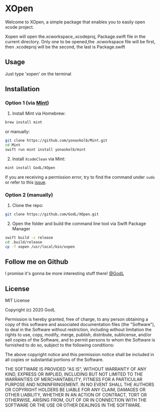 # XOpen

Welcome to XOpen, a simple package that enables you to easily open xcode project.

Xopen will open the.xcworkspace,.xcodeproj, Package.swift file in the current directory. Only one to be opened,the .xcworkspace file will be first, then .xcodeproj will be the second, the last is Package.swift

## Usage

Just type 'xopen' on the terminal

## Installation
### Option 1 (via [Mint](https://github.com/yonaskolb/Mint))
1. Install Mint via Homebrew:
```sh
brew install mint
```
or manually:
```sh
git clone https://github.com/yonaskolb/Mint.git
cd Mint
swift run mint install yonaskolb/mint
```
2. Install `XcodeClean` via Mint:
```sh
mint install GodL/XOpen
```
If you are receiving a permission error, try to find the command under `sudo` or refer to this [issue](https://github.com/yonaskolb/Mint/issues/188).

### Option 2 (manually)
1. Clone the repo:
```sh
git clone https://github.com/GodL/XOpen.git
```
2. Open the folder and build the command line tool via Swift Package Manager
```sh
swift build -c release
cd .build/release
cp -f xopen /usr/local/bin/xopen
```
## Follow me on Github
I promise it's gonna be more interesting stuff there! [@GodL](https://github.com/GodL)

## License
MIT License

Copyright (c) 2020 GodL

Permission is hereby granted, free of charge, to any person obtaining a copy
of this software and associated documentation files (the "Software"), to deal
in the Software without restriction, including without limitation the rights
to use, copy, modify, merge, publish, distribute, sublicense, and/or sell
copies of the Software, and to permit persons to whom the Software is
furnished to do so, subject to the following conditions:

The above copyright notice and this permission notice shall be included in all
copies or substantial portions of the Software.

THE SOFTWARE IS PROVIDED "AS IS", WITHOUT WARRANTY OF ANY KIND, EXPRESS OR
IMPLIED, INCLUDING BUT NOT LIMITED TO THE WARRANTIES OF MERCHANTABILITY,
FITNESS FOR A PARTICULAR PURPOSE AND NONINFRINGEMENT. IN NO EVENT SHALL THE
AUTHORS OR COPYRIGHT HOLDERS BE LIABLE FOR ANY CLAIM, DAMAGES OR OTHER
LIABILITY, WHETHER IN AN ACTION OF CONTRACT, TORT OR OTHERWISE, ARISING FROM,
OUT OF OR IN CONNECTION WITH THE SOFTWARE OR THE USE OR OTHER DEALINGS IN THE
SOFTWARE.
